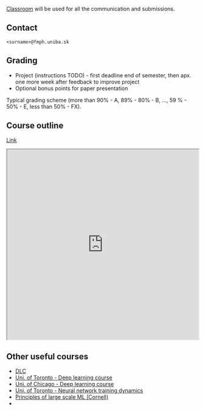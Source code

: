[Classroom](https://classroom.google.com/c/NzUwNzY0NjkwMjc5?cjc=ngz3rzm) will be used for all the communication and submissions.

## Contact

`<surname>@fmph.uniba.sk`

## Grading

* Project (instructions TODO) - first deadline end of semester, then apx. one more week after feedback to improve project
* Optional bonus points for paper presentation

Typical grading scheme (more than 90% - A, 89% - 80% - B, ..., 59 % - 50% - E, less than 50% - FX).

## Course outline

[Link](https://docs.google.com/spreadsheets/d/e/2PACX-1vS-yo_avt0TZEtz2vzb2Z4e6qJUdGpX6EFi4pmyJ2YStc5-D-VsVe5KyfsUw6Xddfv22egn7ZGAfmpT/pubhtml?gid=0&amp;single=true&amp;widget=true&amp;headers=false)

<iframe style="width:100%;height:500px" src="https://docs.google.com/spreadsheets/d/e/2PACX-1vS-yo_avt0TZEtz2vzb2Z4e6qJUdGpX6EFi4pmyJ2YStc5-D-VsVe5KyfsUw6Xddfv22egn7ZGAfmpT/pubhtml?gid=0&amp;single=true&amp;widget=true&amp;headers=false"></iframe>

## Other useful courses

* [DLC](https://fleuret.org/dlc/)
* [Uni. of Toronto - Deep learning course](https://www.cs.toronto.edu/~rgrosse/courses/csc321_2018/)
* [Uni. of Chicago - Deep learning course](https://home.ttic.edu/~shubhendu/Pages/CMSC35246.html)
* [Uni. of Toronto - Neural network training dynamics](https://www.cs.toronto.edu/~rgrosse/courses/csc2541_2022/)
* [Principles of large scale ML (Cornell)](https://www.cs.cornell.edu/courses/cs4787/2019sp/)
* 
